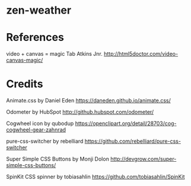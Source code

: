 # zen-weather

# References

video + canvas = magic
Tab Atkins Jnr.
http://html5doctor.com/video-canvas-magic/

# Credits

Animate.css by Daniel Eden
https://daneden.github.io/animate.css/

Odometer by HubSpot
http://github.hubspot.com/odometer/

Cogwheel icon by qubodup
https://openclipart.org/detail/28703/cog-cogwheel-gear-zahnrad

pure-css-switcher by rebelliard
https://github.com/rebelliard/pure-css-switcher

Super Simple CSS Buttons by Monji Dolon
http://devgrow.com/super-simple-css-buttons/

SpinKit CSS spinner by tobiasahlin
https://github.com/tobiasahlin/SpinKit